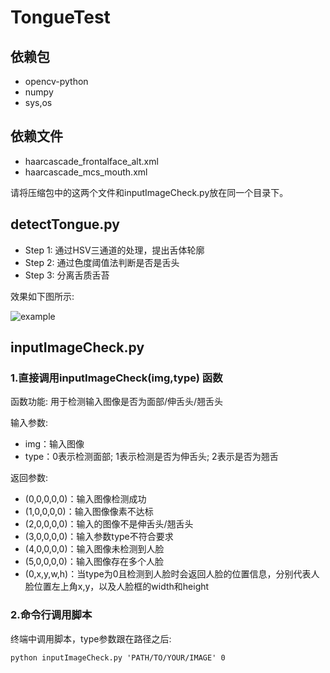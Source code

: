 # TongueTest
## 依赖包
- opencv-python
- numpy
- sys,os

## 依赖文件

- haarcascade\_frontalface\_alt.xml
- haarcascade\_mcs\_mouth.xml

请将压缩包中的这两个文件和inputImageCheck.py放在同一个目录下。

## detectTongue.py
- Step 1: 通过HSV三通道的处理，提出舌体轮廓
- Step 2: 通过色度阈值法判断是否是舌头
- Step 3: 分离舌质舌苔

效果如下图所示:

![example](https://github.com/GanonYou/TongueDetection/example.jpg)


## inputImageCheck.py
### 1.直接调用inputImageCheck(img,type) 函数
函数功能: 用于检测输入图像是否为面部/伸舌头/翘舌头

输入参数: 

- img：输入图像
- type：0表示检测面部; 1表示检测是否为伸舌头; 2表示是否为翘舌

返回参数: 

- (0,0,0,0,0)：输入图像检测成功
- (1,0,0,0,0)：输入图像像素不达标
- (2,0,0,0,0)：输入的图像不是伸舌头/翘舌头
- (3,0,0,0,0)：输入参数type不符合要求
- (4,0,0,0,0)：输入图像未检测到人脸
- (5,0,0,0,0)：输入图像存在多个人脸
- (0,x,y,w,h)：当type为0且检测到人脸时会返回人脸的位置信息，分别代表人脸位置左上角x,y，以及人脸框的width和height

### 2.命令行调用脚本
终端中调用脚本，type参数跟在路径之后:

```
python inputImageCheck.py 'PATH/TO/YOUR/IMAGE' 0
```
